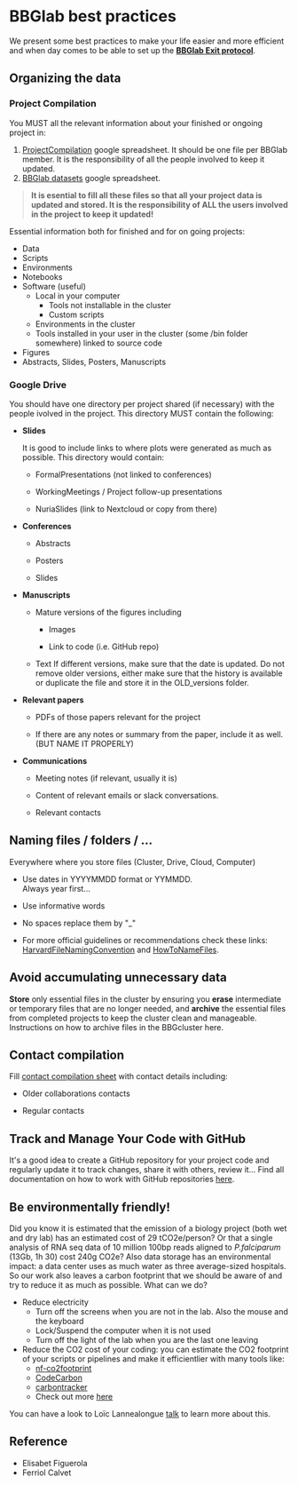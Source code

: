# BBGlab best practices

We present some best practices to make your life easier and more efficient and when day comes to be able to set up the **[BBGlab Exit protocol](https://drive.google.com/drive/folders/1veXAAucPqNQ2KIVFLyEJqPVjEeDcqsR-)**.

## Organizing the data

### Project Compilation

You MUST all the relevant information about your finished or ongoing project in:

1. [ProjectCompilation](https://docs.google.com/spreadsheets/d/1jJleTek9eP4S6CCe5fO8_M4-vLuKhumgKjlQ58jP_rc/edit?gid=0#gid=0) google spreadsheet. It should be one file per BBGlab member. It is the responsibility of all the people involved to keep it updated.
2. [BBGlab datasets](https://bbglab.github.io/bbgwiki/Datasets/Datasets_BBGLAB/) google spreadsheet.

> **It is esential to fill all these files so that all your project data is updated and stored. It is the responsibility of ALL the users involved in the project to keep it updated!**


Essential information both for finished and for on going projects:

 - Data
 - Scripts
 - Environments
 - Notebooks
 - Software (useful)
	- Local in your computer
		- Tools not installable in the cluster
		- Custom scripts
	 - Environments in the cluster
	- Tools installed in your user in the cluster (some /bin folder somewhere) linked to source code
- Figures
- Abstracts, Slides, Posters, Manuscripts

### Google Drive

You should have one directory per project shared (if necessary) with the people ivolved in the project. This directory MUST contain the following:

-   **Slides**
    
	It is good to include links to where plots were generated as much as possible. This directory would contain:

	-   FormalPresentations (not linked to conferences)
    
	-   WorkingMeetings / Project follow-up presentations
    
	-   NuriaSlides (link to Nextcloud or copy from there)
    
-   **Conferences**
   
	-   Abstracts
    
	-   Posters
    
	-   Slides
    
-   **Manuscripts**
    
	-   Mature versions of the figures including
    
		-   Images
    
		-   Link to code (i.e. GitHub repo)
    
	-   Text
		If different versions, make sure that the date is updated. Do not remove older versions, either make sure that the history is available or duplicate the file and store it in the OLD_versions folder.
	    

-   **Relevant papers**
    
	-   PDFs of those papers relevant for the project
    
	-   If there are any notes or summary from the paper, include it as well. (BUT NAME IT PROPERLY)
    
-   **Communications**
    -   Meeting notes (if relevant, usually it is)
    
	-   Content of relevant emails or slack conversations.
	- Relevant contacts

## Naming files / folders / …

Everywhere where you store files (Cluster, Drive, Cloud, Computer)

-   Use dates in YYYYMMDD format or YYMMDD.  
    Always year first…
    
-   Use informative words
    
-   No spaces replace them by "_"

-   For more official guidelines or recommendations check these links: [HarvardFileNamingConvention](https://datamanagement.hms.harvard.edu/plan-design/file-naming-conventions) and [HowToNameFiles](https://speakerdeck.com/jennybc/how-to-name-files).

## Avoid accumulating unnecessary data

**Store** only essential files in the cluster by ensuring you **erase** intermediate or temporary files that are no longer needed, and **archive** the essential files from completed projects to keep the cluster clean and manageable. Instructions on how to archive files in the BBGcluster here.

## Contact compilation

Fill [contact compilation sheet](https://docs.google.com/spreadsheets/d/1cibsyM8m7tMMu4XzCjQbkiBOWEOzO-R-VXTYjCW-iik/edit?gid=0#gid=0) with contact details including:
    
-   Older collaborations contacts
    
-   Regular contacts

## Track and Manage Your Code with GitHub

It's a good idea to create a GitHub repository for your project code and regularly update it to track changes, share it with others, review it... Find all documentation on how to work with GitHub repositories [here](https://docs.github.com/en/repositories/creating-and-managing-repositories/about-repositories).

## Be environmentally friendly!

Did you know it is estimated that the emission of a biology project (both wet and dry lab) has an estimated cost of 29 tCO2e/person? Or that a single analysis of RNA seq data of 10 million 100bp reads aligned to *P.falciparum* (13Gb, 1h 30) cost 240g CO2e? Also data storage has an environmental impact: a data center uses as much water as three average-sized hospitals. So our work also leaves a carbon footprint that we should be aware of and try to reduce it as much as possible. What can we do?

 - Reduce electricity
	 - Turn off the screens when you are not in the lab. Also the mouse and the keyboard
	 - Lock/Suspend the computer when it is not used
	 - Turn off the light of the lab when you are the last one leaving
 - Reduce the CO2 cost of your coding: you can estimate the CO2 footprint of your scripts or pipelines and make it efficientlier with many tools like:
	 -  [nf-co2footprint](https://github.com/nextflow-io/nf-co2footprint)
	 - [CodeCarbon](https://codecarbon.io/)
	 - [carbontracker](https://github.com/lfwa/carbontracker)
	 -  Check out more [here](https://github.com/GreenAlgorithms/GreenAlgorithms4HPC)

You can have a look to Loïc Lannealongue [talk](https://summit.nextflow.io/2024/barcelona/agenda/10-30--towards-environmentally-sustainable-computational-science/) to learn more about this.

## Reference
- Elisabet Figuerola
- Ferriol Calvet